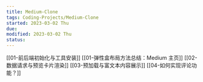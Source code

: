 ```yaml
---
title: Medium-Clone
tags: Coding-Projects/Medium-Clone    
started: 2023-03-02 Thu
due: 
modified: 2023-03-02 Thu
status: 
---
```

[[01-前后端初始化与工具安装]]
[[01-弹性盒布局方法总结：Medium 主页]]
[[02-数据请求与预览卡片渲染]]
[[03-预加载与富文本内容展示]]
[[04-如何实现评论功能？]]